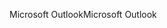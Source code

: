 <span data-ttu-id="9789a-101">Microsoft Outlook</span><span class="sxs-lookup"><span data-stu-id="9789a-101">Microsoft Outlook</span></span>